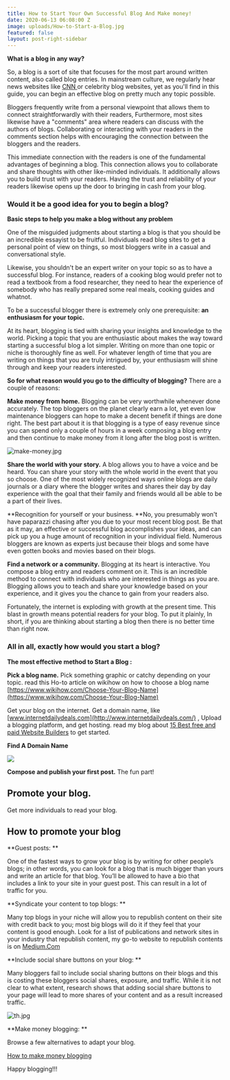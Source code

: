 ```yaml
---
title: How to Start Your Own Successful Blog And Make money!
date: 2020-06-13 06:08:00 Z
image: uploads/How-to-Start-a-Blog.jpg
featured: false
layout: post-right-sidebar
---
```


**What is a blog in any way?**

So, a blog is a sort of site that focuses for the most part around written content, also called blog entries. In mainstream culture, we regularly hear news websites like [CNN ](https://cnn.com/)or celebrity blog websites, yet as you'll find in this guide, you can begin an effective blog on pretty much any topic possible.

Bloggers frequently write from a personal viewpoint that allows them to connect straightforwardly with their readers, Furthermore, most sites likewise have a "comments" area where readers can discuss with the authors of blogs. Collaborating or interacting with your readers in the comments section helps with encouraging the connection between the bloggers and the readers.

This immediate connection with the readers is one of the fundamental advantages of beginning a blog. This connection allows you to collaborate and share thoughts with other like-minded individuals. It additionally allows you to build trust with your readers. Having the trust and reliability of your readers likewise opens up the door to bringing in cash from your blog.

### **Would it be a good idea for you to begin a blog?**

**Basic steps to help you make a blog without any problem**

One of the misguided judgments about starting a blog is that you should be an incredible essayist to be fruitful. Individuals read blog sites to get a personal point of view on things, so most bloggers write in a casual and conversational style.

Likewise, you shouldn't be an expert writer on your topic so as to have a successful blog. For instance, readers of a cooking blog would prefer not to read a textbook from a food researcher, they need to hear the experience of somebody who has really prepared some real meals, cooking guides and whatnot.

To be a successful blogger there is extremely only one prerequisite: **an enthusiasm for your topic.**

At its heart, blogging is tied with sharing your insights and knowledge to the world. Picking a topic that you are enthusiastic about makes the way toward starting a successful blog a lot simpler. Writing on more than one topic or niche is thoroughly fine as well. For whatever length of time that you are writing on things that you are truly intrigued by, your enthusiasm will shine through and keep your readers interested.

**So for what reason would you go to the difficulty of blogging?** There are a couple of reasons:

**Make money from home.** Blogging can be very worthwhile whenever done accurately. The top bloggers on the planet clearly earn a lot, yet even low maintenance bloggers can hope to make a decent benefit if things are done right. The best part about it is that blogging is a type of easy revenue since you can spend only a couple of hours in a week composing a blog entry and then continue to make money from it long after the blog post is written.

![make-money.jpg](/uploads/make-money.jpg)

**Share the world with your story.** A blog allows you to have a voice and be heard. You can share your story with the whole world in the event that you so choose. One of the most widely recognized ways online blogs are daily journals or a diary where the blogger writes and shares their day by day experience with the goal that their family and friends would all be able to be a part of their lives.

\*\*Recognition for yourself or your business. \*\*No, you presumably won't have paparazzi chasing after you due to your most recent blog post. Be that as it may, an effective or successful blog accomplishes your ideas, and can pick up you a huge amount of recognition in your individual field. Numerous bloggers are known as experts just because their blogs and some have even gotten books and movies based on their blogs.

**Find a network or a community.** Blogging at its heart is interactive. You compose a blog entry and readers comment on it. This is an incredible method to connect with individuals who are interested in things as you are. Blogging allows you to teach and share your knowledge based on your experience, and it gives you the chance to gain from your readers also.

Fortunately, the internet is exploding with growth at the present time. This blast in growth means potential readers for your blog. To put it plainly, In short, if you are thinking about starting a blog then there is no better time than right now.

### **All in all, exactly how would you start a blog?**

**The most effective method to Start a Blog :**

**Pick a blog name.** Pick something graphic or catchy depending on your topic. read this Ho-to article on wikihow on how to choose a blog name [https://www.wikihow.com/Choose-Your-Blog-Name](https://www.wikihow.com/Choose-Your-Blog-Name)

Get your blog on the internet. Get a domain name, like [www.internetdailydeals.com](http://www.internetdailydeals.com/) , Upload a blogging platform, and get hosting. read my blog about [15 Best free and paid Website Builders](https://www.internetdailydeals.com/15-best-website-builders-free-and-paid) to get started.

**Find A Domain Name**

[![](https://bluehost-cdn.com/media/partner/images/internetdailydeals/760x80/760x80BW.png)](https://www.bluehost.com/track/internetdailydeals/)

**Compose and publish your first post.** The fun part!

## Promote your blog. 

Get more individuals to read your blog.

## **How to promote your blog**

**Guest posts: **

One of the fastest ways to grow your blog is by writing for other people’s blogs; in other words, you can look for a blog that is much bigger than yours and write an article for that blog. You’ll be allowed to have a bio that includes a link to your site in your guest post. This can result in a lot of traffic for you.

**Syndicate your content to top blogs: **

Many top blogs in your niche will allow you to republish content on their site with credit back to you; most big blogs will do it if they feel that your content is good enough. Look for a list of publications and network sites in your industry that republish content, my go-to website to republish contents is on [Medium.Com](https://medium.com/)

**Include social share buttons on your blog: **

Many bloggers fail to include social sharing buttons on their blogs and this is costing these bloggers social shares, exposure, and traffic. While it is not clear to what extent, research shows that adding social share buttons to your page will lead to more shares of your content and as a result increased traffic.

![th.jpg](/uploads/th.jpg)

**Make money blogging: **

Browse a few alternatives to adapt your blog.

[How to make money blogging](https://internetdailydeals.com/2020/01/02/how-to-make-money-blogging.html)

Happy blogging!!!